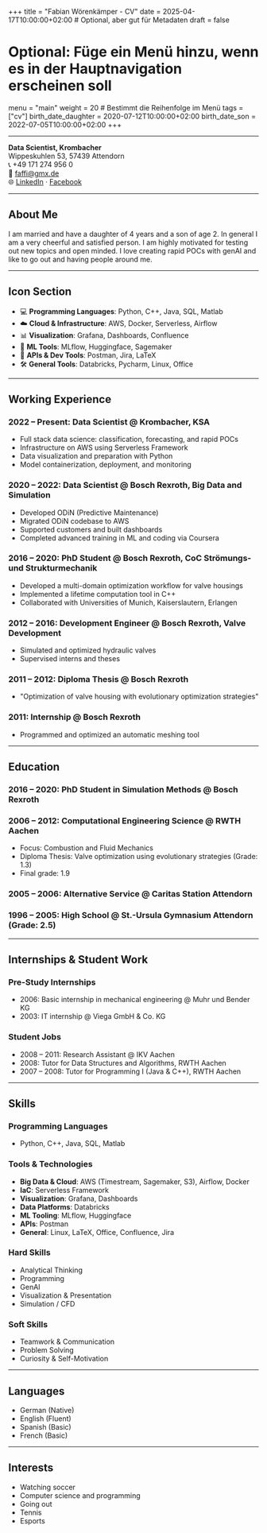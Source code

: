 +++
title = "Fabian Wörenkämper - CV"
date = 2025-04-17T10:00:00+02:00 # Optional, aber gut für Metadaten
draft = false
# Optional: Füge ein Menü hinzu, wenn es in der Hauptnavigation erscheinen soll
menu = "main"
weight = 20 # Bestimmt die Reihenfolge im Menü
tags = ["cv"]
birth_date_daughter = 2020-07-12T10:00:00+02:00
birth_date_son = 2022-07-05T10:00:00+02:00
+++

---
**Data Scientist, Krombacher**\
Wippeskuhlen 53, 57439 Attendorn\
📞 +49 171 274 956 0\
📧 [faffi@gmx.de](mailto\:faffi@gmx.de)\
🌐 [LinkedIn](https://www.linkedin.com/in/fabian-woerenkaemper/) · [Facebook](https://www.facebook.com/el.garno)

---

## About Me

I am married and have a daughter of 4 years and a son of age 2.  In general I am a very cheerful and satisfied person. I am highly motivated for testing out new topics and open minded. I love creating rapid POCs with genAI and like to go out and having people around me.

---

## Icon Section

- 💻 **Programming Languages**: Python, C++, Java, SQL, Matlab
- ☁️ **Cloud & Infrastructure**: AWS, Docker, Serverless, Airflow
- 📊 **Visualization**: Grafana, Dashboards, Confluence
- 🧠 **ML Tools**: MLflow, Huggingface, Sagemaker
- 🔌 **APIs & Dev Tools**: Postman, Jira, LaTeX
- 🛠️ **General Tools**: Databricks, Pycharm, Linux, Office

---

## Working Experience

### 2022 – Present: Data Scientist @ **Krombacher, KSA**

- Full stack data science: classification, forecasting, and rapid POCs
- Infrastructure on AWS using Serverless Framework
- Data visualization and preparation with Python
- Model containerization, deployment, and monitoring

### 2020 – 2022: Data Scientist @ **Bosch Rexroth, Big Data and Simulation**

- Developed ODiN (Predictive Maintenance)
- Migrated ODiN codebase to AWS
- Supported customers and built dashboards
- Completed advanced training in ML and coding via Coursera

### 2016 – 2020: PhD Student @ **Bosch Rexroth, CoC Strömungs- und Strukturmechanik**

- Developed a multi-domain optimization workflow for valve housings
- Implemented a lifetime computation tool in C++
- Collaborated with Universities of Munich, Kaiserslautern, Erlangen

### 2012 – 2016: Development Engineer @ **Bosch Rexroth, Valve Development**

- Simulated and optimized hydraulic valves
- Supervised interns and theses

### 2011 – 2012: Diploma Thesis @ **Bosch Rexroth**

- "Optimization of valve housing with evolutionary optimization strategies"

### 2011: Internship @ **Bosch Rexroth**

- Programmed and optimized an automatic meshing tool

---

## Education

### 2016 – 2020: PhD Student in Simulation Methods @ **Bosch Rexroth**

### 2006 – 2012: Computational Engineering Science @ **RWTH Aachen**

- Focus: Combustion and Fluid Mechanics
- Diploma Thesis: Valve optimization using evolutionary strategies (Grade: 1.3)
- Final grade: 1.9

### 2005 – 2006: Alternative Service @ **Caritas Station Attendorn**

### 1996 – 2005: High School @ **St.-Ursula Gymnasium Attendorn** (Grade: 2.5)

---

## Internships & Student Work

### Pre-Study Internships

- 2006: Basic internship in mechanical engineering @ Muhr und Bender KG
- 2003: IT internship @ Viega GmbH & Co. KG

### Student Jobs

- 2008 – 2011: Research Assistant @ IKV Aachen
- 2008: Tutor for Data Structures and Algorithms, RWTH Aachen
- 2007 – 2008: Tutor for Programming I (Java & C++), RWTH Aachen

---

## Skills

### Programming Languages

- Python, C++, Java, SQL, Matlab

### Tools & Technologies

- **Big Data & Cloud**: AWS (Timestream, Sagemaker, S3), Airflow, Docker
- **IaC**: Serverless Framework
- **Visualization**: Grafana, Dashboards
- **Data Platforms**: Databricks
- **ML Tooling**: MLflow, Huggingface
- **APIs**: Postman
- **General**: Linux, LaTeX, Office, Confluence, Jira

### Hard Skills

- Analytical Thinking
- Programming
- GenAI
- Visualization & Presentation
- Simulation / CFD

### Soft Skills

- Teamwork & Communication
- Problem Solving
- Curiosity & Self-Motivation

---

## Languages

- German (Native)
- English (Fluent)
- Spanish (Basic)
- French (Basic)

---

## Interests

- Watching soccer
- Computer science and programming
- Going out
- Tennis
- Esports
